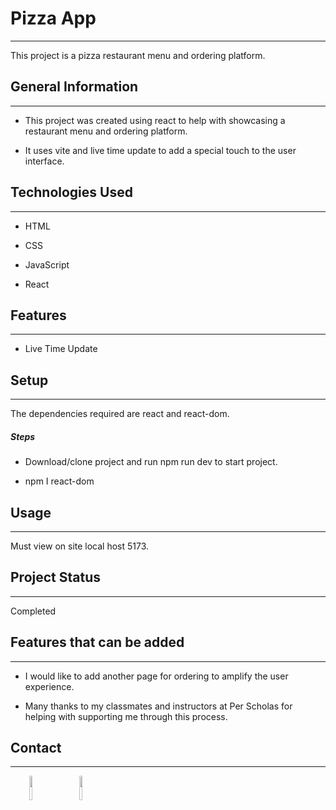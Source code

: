 <h1>Pizza App</h1>
<hr><p>This project is a pizza restaurant menu and ordering platform.</p><h2>General Information</h2>
<hr><ul>
<li>This project was created using react to help with showcasing a restaurant menu and ordering platform.</li>
</ul><ul>
<li>It uses vite and live time update to add a special touch to the user interface.</li>
</ul><h2>Technologies Used</h2>
<hr><ul>
<li>HTML</li>
</ul><ul>
<li>CSS</li>
</ul><ul>
<li>JavaScript</li>
</ul><ul>
<li>React</li>
</ul><h2>Features</h2>
<hr><ul>
<li>Live Time Update</li>
</ul><h2>Setup</h2>
<hr><p>The dependencies required are react and react-dom.</p><h5>Steps</h5><ul>
<li>Download/clone project and run npm run dev to start project.</li>
</ul><ul>
<li>npm I react-dom</li>
</ul><h2>Usage</h2>
<hr><p>Must view on site local host 5173.</p><h2>Project Status</h2>
<hr><p>Completed</p><h2>Features that can be added</h2>
<hr><ul>
<li>I would like to add another page for ordering to amplify the user experience.</li>
</ul><ul>
<li>Many thanks to my classmates and instructors at Per Scholas for helping with supporting me through this process.</li>
</ul><h2>Contact</h2>
<hr><p><span style="margin-right: 30px;"></span><a href="https://www.linkedin.com/in/lexiswebb/"><img target="_blank" src="https://cdn.jsdelivr.net/gh/devicons/devicon/icons/linkedin/linkedin-original.svg" style="width: 10%;"></a><span style="margin-right: 30px;"></span><a href="https://github.com/lexis-webb"><img target="_blank" src="https://cdn.jsdelivr.net/gh/devicons/devicon/icons/github/github-original.svg" style="width: 10%;"></a></p>